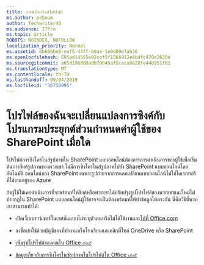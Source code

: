```yaml
---
title: การซิงโครไนส์โปรไฟล์
ms.author: pebaum
author: Techwriter40
ms.audience: ITPro
ms.topic: article
ROBOTS: NOINDEX, NOFOLLOW
localization_priority: Normal
ms.assetid: 6b695be8-eaf5-44ff-b0ae-1e0d89e7ab36
ms.openlocfilehash: 695ad14555e92ccf5f1566012e4b4fc470a2630e
ms.sourcegitcommit: a65d196d00adb70045af5caca9828fe44b951f61
ms.translationtype: MT
ms.contentlocale: th-TH
ms.lasthandoff: 09/04/2019
ms.locfileid: "36750095"
---
```

# <a name="when-do-my-profile-changes-sync-to-the-sharepoint-user-profile-application"></a>โปรไฟล์ของฉันจะเปลี่ยนแปลงการซิงค์กับโปรแกรมประยุกต์ส่วนกำหนดค่าผู้ใช้ของ SharePoint เมื่อใด

โปรไฟล์การซิงโครไนส์รูปภาพใน SharePoint แบบออนไลน์ต้องการการดำเนินการของผู้ใช้เพื่อเริ่มต้นการซิงค์รูปภาพของพวกเขา ไม่มีการซิงโครไนส์รูปภาพไปยัง SharePoint แบบออนไลน์โดยอัตโนมัติ ออนไลน์ของ SharePoint เฉพาะรูปถ่ายจากการแลกเปลี่ยนแบบออนไลน์ไม่ใช่ไดเรกทอรีที่ใช้งานอยู่ของ Azure

ถ้าผู้ใช้ไม่เคยดำเนินการที่จะพร้อมท์ให้ซิงค์หรือพวกเขาได้ปรับปรุงรูปโปรไฟล์ของพวกเขาและใหม่ไม่ปรากฏใน SharePoint แบบออนไลน์ผู้ใช้อาจจำเป็นต้องพร้อมท์ให้ทำข้อมูลให้ตรงกัน นี่คือวิธีที่พวกเขาสามารถทำได้:

- เปิดเว็บเบราว์เซอร์ในเซสชันแบบไม่ระบุตัวตนหรือไม่ได้ใช้งานและ[ไปที่ Office.com](http://www.office.com/)

- ลงชื่อเข้าใช้ด้วยบัญชีของที่ทำงานหรือโรงเรียนและคลิกที่ไทล์ OneDrive หรือ SharePoint

- [เพิ่มรูปโปรไฟล์ของคุณใน Office ๓๖๕](https://support.office.com/article/Add-your-profile-photo-to-Office-365-2eaf93fd-b3f1-43b9-9cdc-bdcd548435b7)

- [ข้อมูลเกี่ยวกับการซิงโครไนซ์รูปภาพในโปรไฟล์ใน Office ๓๖๕](https://support.office.com/article/Information-about-user-profile-synchronization-in-SharePoint-Online-177eb196-5887-43c9-84c3-b98a43d35129)


